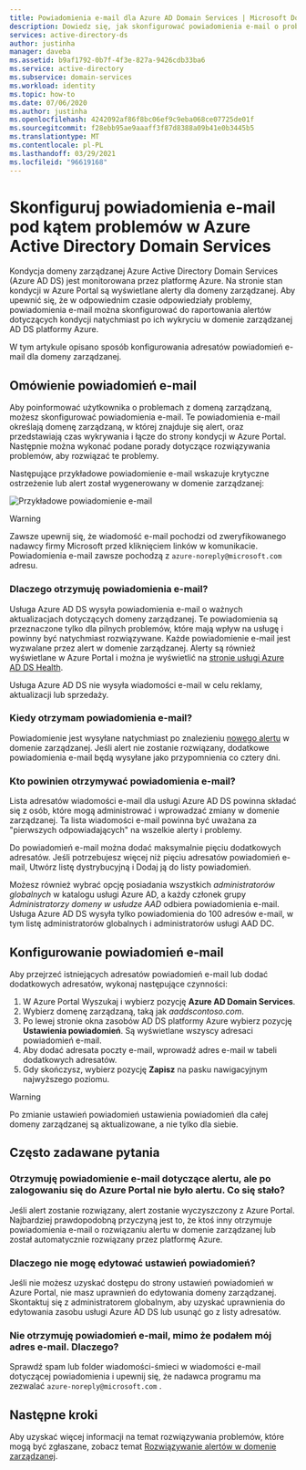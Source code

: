 ```yaml
---
title: Powiadomienia e-mail dla Azure AD Domain Services | Microsoft Docs
description: Dowiedz się, jak skonfigurować powiadomienia e-mail o problemach w Azure Active Directory Domain Services domenie zarządzanej
services: active-directory-ds
author: justinha
manager: daveba
ms.assetid: b9af1792-0b7f-4f3e-827a-9426cdb33ba6
ms.service: active-directory
ms.subservice: domain-services
ms.workload: identity
ms.topic: how-to
ms.date: 07/06/2020
ms.author: justinha
ms.openlocfilehash: 4242092af86f8bc06ef9c9eba068ce07725de01f
ms.sourcegitcommit: f28ebb95ae9aaaff3f87d8388a09b41e0b3445b5
ms.translationtype: MT
ms.contentlocale: pl-PL
ms.lasthandoff: 03/29/2021
ms.locfileid: "96619168"
---
```

# <a name="configure-email-notifications-for-issues-in-azure-active-directory-domain-services"></a>Skonfiguruj powiadomienia e-mail pod kątem problemów w Azure Active Directory Domain Services

Kondycja domeny zarządzanej Azure Active Directory Domain Services (Azure AD DS) jest monitorowana przez platformę Azure. Na stronie stan kondycji w Azure Portal są wyświetlane alerty dla domeny zarządzanej. Aby upewnić się, że w odpowiednim czasie odpowiedziały problemy, powiadomienia e-mail można skonfigurować do raportowania alertów dotyczących kondycji natychmiast po ich wykryciu w domenie zarządzanej AD DS platformy Azure.

W tym artykule opisano sposób konfigurowania adresatów powiadomień e-mail dla domeny zarządzanej.

## <a name="email-notification-overview"></a>Omówienie powiadomień e-mail

Aby poinformować użytkownika o problemach z domeną zarządzaną, możesz skonfigurować powiadomienia e-mail. Te powiadomienia e-mail określają domenę zarządzaną, w której znajduje się alert, oraz przedstawiają czas wykrywania i łącze do strony kondycji w Azure Portal. Następnie można wykonać podane porady dotyczące rozwiązywania problemów, aby rozwiązać te problemy.

Następujące przykładowe powiadomienie e-mail wskazuje krytyczne ostrzeżenie lub alert został wygenerowany w domenie zarządzanej:

![Przykładowe powiadomienie e-mail](./media/active-directory-domain-services-alerts/email-alert.png)

> [!WARNING]
> Zawsze upewnij się, że wiadomość e-mail pochodzi od zweryfikowanego nadawcy firmy Microsoft przed kliknięciem linków w komunikacie. Powiadomienia e-mail zawsze pochodzą z `azure-noreply@microsoft.com` adresu.

### <a name="why-would-i-receive-email-notifications"></a>Dlaczego otrzymuję powiadomienia e-mail?

Usługa Azure AD DS wysyła powiadomienia e-mail o ważnych aktualizacjach dotyczących domeny zarządzanej. Te powiadomienia są przeznaczone tylko dla pilnych problemów, które mają wpływ na usługę i powinny być natychmiast rozwiązywane. Każde powiadomienie e-mail jest wyzwalane przez alert w domenie zarządzanej. Alerty są również wyświetlane w Azure Portal i można je wyświetlić na [stronie usługi Azure AD DS Health][check-health].

Usługa Azure AD DS nie wysyła wiadomości e-mail w celu reklamy, aktualizacji lub sprzedaży.

### <a name="when-will-i-receive-email-notifications"></a>Kiedy otrzymam powiadomienia e-mail?

Powiadomienie jest wysyłane natychmiast po znalezieniu [nowego alertu][troubleshoot-alerts] w domenie zarządzanej. Jeśli alert nie zostanie rozwiązany, dodatkowe powiadomienia e-mail będą wysyłane jako przypomnienia co cztery dni.

### <a name="who-should-receive-the-email-notifications"></a>Kto powinien otrzymywać powiadomienia e-mail?

Lista adresatów wiadomości e-mail dla usługi Azure AD DS powinna składać się z osób, które mogą administrować i wprowadzać zmiany w domenie zarządzanej. Ta lista wiadomości e-mail powinna być uważana za "pierwszych odpowiadających" na wszelkie alerty i problemy.

Do powiadomień e-mail można dodać maksymalnie pięciu dodatkowych adresatów. Jeśli potrzebujesz więcej niż pięciu adresatów powiadomień e-mail, Utwórz listę dystrybucyjną i Dodaj ją do listy powiadomień.

Możesz również wybrać opcję posiadania wszystkich *administratorów globalnych* w katalogu usługi Azure AD, a każdy członek grupy *Administratorzy domeny w usłudze AAD* odbiera powiadomienia e-mail. Usługa Azure AD DS wysyła tylko powiadomienia do 100 adresów e-mail, w tym listę administratorów globalnych i administratorów usługi AAD DC.

## <a name="configure-email-notifications"></a>Konfigurowanie powiadomień e-mail

Aby przejrzeć istniejących adresatów powiadomień e-mail lub dodać dodatkowych adresatów, wykonaj następujące czynności:

1. W Azure Portal Wyszukaj i wybierz pozycję **Azure AD Domain Services**.
1. Wybierz domenę zarządzaną, taką jak *aaddscontoso.com*.
1. Po lewej stronie okna zasobów AD DS platformy Azure wybierz pozycję **Ustawienia powiadomień**. Są wyświetlane wszyscy adresaci powiadomień e-mail.
1. Aby dodać adresata poczty e-mail, wprowadź adres e-mail w tabeli dodatkowych adresatów.
1. Gdy skończysz, wybierz pozycję **Zapisz** na pasku nawigacyjnym najwyższego poziomu.

> [!WARNING]
> Po zmianie ustawień powiadomień ustawienia powiadomień dla całej domeny zarządzanej są aktualizowane, a nie tylko dla siebie.

## <a name="frequently-asked-questions"></a>Często zadawane pytania

### <a name="i-received-an-email-notification-for-an-alert-but-when-i-logged-on-to-the-azure-portal-there-was-no-alert-what-happened"></a>Otrzymuję powiadomienie e-mail dotyczące alertu, ale po zalogowaniu się do Azure Portal nie było alertu. Co się stało?

Jeśli alert zostanie rozwiązany, alert zostanie wyczyszczony z Azure Portal. Najbardziej prawdopodobną przyczyną jest to, że ktoś inny otrzymuje powiadomienia e-mail o rozwiązaniu alertu w domenie zarządzanej lub został automatycznie rozwiązany przez platformę Azure.

### <a name="why-can-i-not-edit-the-notification-settings"></a>Dlaczego nie mogę edytować ustawień powiadomień?

Jeśli nie możesz uzyskać dostępu do strony ustawień powiadomień w Azure Portal, nie masz uprawnień do edytowania domeny zarządzanej. Skontaktuj się z administratorem globalnym, aby uzyskać uprawnienia do edytowania zasobu usługi Azure AD DS lub usunąć go z listy adresatów.

### <a name="i-dont-seem-to-be-receiving-email-notifications-even-though-i-provided-my-email-address-why"></a>Nie otrzymuję powiadomień e-mail, mimo że podałem mój adres e-mail. Dlaczego?

Sprawdź spam lub folder wiadomości-śmieci w wiadomości e-mail dotyczącej powiadomienia i upewnij się, że nadawca programu ma zezwalać `azure-noreply@microsoft.com` .

## <a name="next-steps"></a>Następne kroki

Aby uzyskać więcej informacji na temat rozwiązywania problemów, które mogą być zgłaszane, zobacz temat [Rozwiązywanie alertów w domenie zarządzanej][troubleshoot-alerts].

<!-- INTERNAL LINKS -->
[check-health]: check-health.md
[troubleshoot-alerts]: troubleshoot-alerts.md
